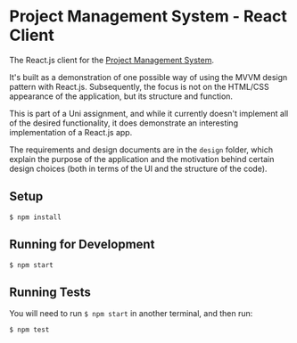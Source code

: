 Project Management System - React Client
========================================

The React.js client for the [Project Management System](https://github.com/cpascoe95/project-management-system).

It's built as a demonstration of one possible way of using the MVVM design pattern with React.js. Subsequently, the focus is not on the HTML/CSS appearance of the application, but its structure and function.

This is part of a Uni assignment, and while it currently doesn't implement all of the desired functionality, it does demonstrate an interesting implementation of a React.js app.

The requirements and design documents are in the `design` folder, which explain the purpose of the application and the motivation behind certain design choices (both in terms of the UI and the structure of the code).

Setup
-----

`$ npm install`

Running for Development
-----------------------

`$ npm start`

Running Tests
-------------

You will need to run `$ npm start` in another terminal, and then run:

`$ npm test`
